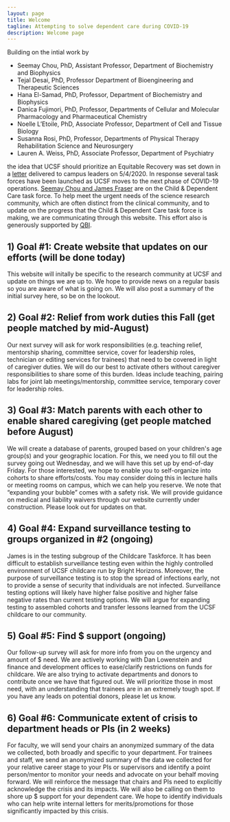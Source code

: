 ```yaml
---
layout: page
title: Welcome 
tagline: Attempting to solve dependent care during COVID-19
description: Welcome page
---
```

Building on the intial work by 
* Seemay Chou, PhD, Assistant Professor, Department of Biochemistry and Biophysics
* Tejal Desai, PhD, Professor Department of Bioengineering and Therapeutic Sciences
* Hana El-Samad, PhD, Professor, Department of Biochemistry and Biophysics
* Danica Fujimori, PhD, Professor, Departments of Cellular and Molecular Pharmacology and Pharmaceutical Chemistry
* Noelle L’Etoile, PhD, Associate Professor, Department of Cell and Tissue Biology
* Susanna Rosi, PhD, Professor, Departments of Physical Therapy Rehabilitation Science and Neurosurgery
* Lauren A. Weiss, PhD, Associate Professor, Department of Psychiatry

the idea that UCSF should prioritize an Equitable Recovery was set down in a [letter](https://docs.google.com/document/d/1hyuL_n6lnId7bi0sOwUi0FYE5cyNfYE41ohybmYY6XQ/edit) delivered to campus leaders on 5/4/2020. 
In response several task forces have been launched as UCSF moves to the next phase of COVID-19 operations. 
[Seemay Chou and James Fraser](email) are on the Child & Dependent Care task force. 
To  help meet the urgent needs of the science research community, which are often distinct from the clinical community, and to update on the progress that the Child & Dependent Care task force is making, we are communicating through this website. This effort also is generously supported by [QBI](http://qbi.ucsf.edu/).

## 1) Goal #1: Create website that updates on our efforts (will be done today)

This website will initally be specific to the research community at UCSF and update on things we are up to. We hope to provide news on a regular basis so you are aware of what is going on. We will also post a summary of the initial survey here, so be on the lookout.

## 2) Goal #2: Relief from work duties this Fall (get people matched by mid-August)

Our next survey will ask for work responsibilities (e.g. teaching relief, mentorship sharing, committee service, cover for leadership roles, technician or editing services for trainees) that need to be covered in light of caregiver duties. We will do our best to activate others without caregiver responsibilities to share some of this burden. Ideas include teaching, pairing labs for joint lab meetings/mentorship, committee service, temporary cover for leadership roles. 

## 3) Goal #3: Match parents with each other to enable shared caregiving (get people matched before August)

We will create a database of parents, grouped based on your children's age group(s) and your geographic location. For this, we need you to fill out the survey going out Wednesday, and we will have this set up by end-of-day Friday. For those interested, we hope to enable you to self-organize into cohorts to share efforts/costs. You may consider doing this in lecture halls or meeting rooms on campus, which we can help you reserve. We note that “expanding your bubble” comes with a safety risk. We will provide guidance on medical and liability waivers through our website currently under construction. Please look out for updates on that.

## 4) Goal #4: Expand surveillance testing to groups organized in #2 (ongoing)

James is in the testing subgroup of the Childcare Taskforce. It has been difficult to establish surveillance testing even within the highly controlled environment of UCSF childcare run by Bright Horizons. Moreover, the purpose of surveillance testing is to stop the spread of infections early, not to provide a sense of security that individuals are not infected. Surveillance testing options will likely have higher false positive and higher false negative rates than current testing options. We will argue for expanding testing to assembled cohorts and transfer lessons learned from the UCSF childcare to our community.

## 5) Goal #5: Find $ support (ongoing)

Our follow-up survey will ask for more info from you on the urgency and amount of $ need. We are actively working with Dan Lowenstein and finance and development offices to ease/clarify restrictions on funds for childcare. We are also trying to activate departments and donors to contribute once we have that figured out. We will prioritize those in most need, with an understanding that trainees are in an extremely tough spot. If you have any leads on potential donors, please let us know.

## 6) Goal #6: Communicate extent of crisis to department heads or PIs (in 2 weeks)

For faculty, we will send your chairs an anonymized summary of the data we collected, both broadly and specific to your department. For trainees and staff, we send an anonymized summary of the data we collected for your relative career stage to your PIs or supervisors and identify a point person/mentor to monitor your needs and advocate on your behalf moving forward. We will reinforce the message that chairs and PIs need to explicitly acknowledge the crisis and its impacts. We will also be calling on them to shore up $ support for your dependent care. We hope to identify individuals who can help write internal letters for merits/promotions for those significantly impacted by this crisis.
